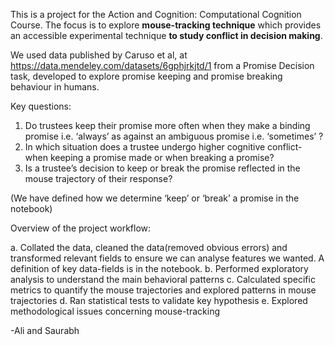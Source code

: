 This is a project for the Action and Cognition: Computational Cognition Course.
The focus is to explore **mouse-tracking technique** which provides an accessible experimental technique **to study conflict in decision making**. 

We used data published by Caruso et al, at https://data.mendeley.com/datasets/6gphjrkjtd/1 from a Promise Decision task, developed to explore promise keeping and promise breaking behaviour in humans. 

Key questions:

1. Do trustees keep their promise more often when they make a binding promise i.e. ‘always’ as against an ambiguous promise i.e. ‘sometimes’ ?
2. In which situation does a trustee undergo higher cognitive conflict- when keeping a promise made or when breaking a promise?
3. Is a trustee’s decision to keep or break the promise reflected in the mouse trajectory of their response?

(We have defined how we determine ‘keep’ or ‘break’ a promise in the notebook)

Overview of the project workflow:

a. Collated the data, cleaned the data(removed obvious errors) and transformed relevant fields to ensure we can analyse features we wanted. A definition of key data-fields is in the notebook. 
b. Performed exploratory analysis to understand the main behavioral patterns
c. Calculated specific metrics to quantify the mouse trajectories and explored patterns in mouse trajectories
d. Ran statistical tests to validate key hypothesis
e. Explored methodological issues concerning mouse-tracking

-Ali and Saurabh



